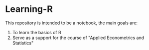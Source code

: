 # Learning-R
This repository is intended to be a notebook, the main goals are: 
1. To learn the basics of R  
2. Serve as a support for the course of "Applied Econometrics and Statistics" 
